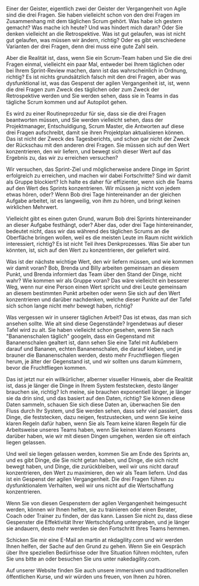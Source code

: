 Einer der Geister, eigentlich zwei der Geister der Vergangenheit von Agile sind die drei Fragen. Sie haben vielleicht schon von den drei Fragen im Zusammenhang mit dem täglichen Scrum gehört. Was habe ich gestern gemacht? Was mache ich heute? Und was hindert mich daran? Oder Sie denken vielleicht an die Retrospektive. Was ist gut gelaufen, was ist nicht gut gelaufen, was müssen wir ändern, richtig? Oder es gibt verschiedene Varianten der drei Fragen, denn drei muss eine gute Zahl sein. 

Aber die Realität ist, dass, wenn Sie ein Scrum-Team haben und Sie die drei Fragen einmal, vielleicht ein paar Mal, entweder bei Ihrem täglichen oder bei Ihrem Sprint-Review machen, dann ist das wahrscheinlich in Ordnung, richtig? Es ist nichts grundsätzlich falsch mit den drei Fragen, aber was dysfunktional ist, was das Gespenst der agilen Vergangenheit ist, ist, wenn die drei Fragen zum Zweck des täglichen oder zum Zweck der Retrospektive werden und Sie werden sehen, dass sie in Teams in das tägliche Scrum kommen und auf Autopilot gehen. 

Es wird zu einer Routineprozedur für sie, dass sie die drei Fragen beantworten müssen, und Sie werden vielleicht sehen, dass der Projektmanager, Entschuldigung, Scrum Master, die Antworten auf diese drei Fragen aufschreibt, damit sie ihren Projektplan aktualisieren können. Das ist nicht der Zweck des Tagesberichts, und schon gar nicht der Zweck der Rückschau mit den anderen drei Fragen. Sie müssen sich auf den Wert konzentrieren, den wir liefern, und bewegt sich dieser Wert auf das Ergebnis zu, das wir zu erreichen versuchen? 

Wir versuchen, das Sprint-Ziel und möglicherweise andere Dinge im Sprint erfolgreich zu erreichen, und machen wir dabei Fortschritte? Sind wir damit als Gruppe blockiert? Ich halte es daher für effizienter, wenn sich die Teams auf den Wert des Sprints konzentrieren. Wir müssen ja nicht von jedem etwas hören, oder? Wenn Bob drei Tage hintereinander an der gleichen Aufgabe arbeitet, ist es langweilig, von ihm zu hören, und bringt keinen wirklichen Mehrwert. 

Vielleicht gibt es einen guten Grund, warum Bob drei Sprints hintereinander an dieser Aufgabe festhängt, oder? Aber das, oder drei Tage hintereinander, bedeutet nicht, dass wir das während des täglichen Scrums an die Oberfläche bringen wollen, weil es die meisten Leute im Raum nicht wirklich interessiert, richtig? Es ist nicht Teil ihres Denkprozesses. Was Sie aber tun könnten, ist, sich auf den Wert zu konzentrieren, der geliefert wird. 

Was ist der nächste wichtige Wert, den wir liefern müssen, und wie kommen wir damit voran? Bob, Brenda und Billy arbeiten gemeinsam an diesem Punkt, und Brenda informiert das Team über den Stand der Dinge, nicht wahr? Wie kommen wir als Gruppe voran? Das wäre vielleicht ein besserer Weg, wenn nur eine Person einen Wert spricht und drei Leute gemeinsam an diesem bestimmten Punkt arbeiten oder wenn Sie sich auf den Wert konzentrieren und darüber nachdenken, welche dieser Punkte auf der Tafel sich schon lange nicht mehr bewegt haben, richtig? 

Was vergessen wir in unserer täglichen Arbeit? Das ist etwas, das man sich ansehen sollte. Wie alt sind diese Gegenstände? Irgendetwas auf dieser Tafel wird zu alt. Sie haben vielleicht schon gesehen, wenn Sie nach "Bananenschalen täglich" googeln, dass ein Gegenstand mit Bananenschalen gealtert ist, dann sehen Sie eine Tafel mit Aufklebern darauf und Bananen, echten Bananenschalen, die darauf kleben, und je brauner die Bananenschalen werden, desto mehr Fruchtfliegen fliegen herum, je älter der Gegenstand ist, und wir sollten uns darum kümmern, bevor die Fruchtfliegen kommen. 

Das ist jetzt nur ein willkürlicher, alberner visueller Hinweis, aber die Realität ist, dass je länger die Dinge in Ihrem System feststecken, desto länger brauchen sie, richtig? Ich meine, sie brauchen exponentiell länger, je länger sie da drin sind, und das basiert auf den Daten, richtig? Sie können diese Daten sammeln, schauen Sie sich diese Daten an, überwachen Sie den Fluss durch Ihr System, und Sie werden sehen, dass sehr viel passiert, dass Dinge, die feststecken, dazu neigen, festzustecken, und wenn Sie keine klaren Regeln dafür haben, wenn Sie als Team keine klaren Regeln für die Arbeitsweise unseres Teams haben, wenn Sie keinen klaren Konsens darüber haben, wie wir mit diesen Dingen umgehen, werden sie oft einfach liegen gelassen. 

Und weil sie liegen gelassen werden, kommen Sie am Ende des Sprints an, und es gibt Dinge, die Sie nicht getan haben, und Dinge, die sich nicht bewegt haben, und Dinge, die zurückbleiben, weil wir uns nicht darauf konzentrieren, den Wert zu maximieren, den wir als Team liefern. Und das ist ein Gespenst der agilen Vergangenheit. Die drei Fragen führen zu dysfunktionalem Verhalten, weil wir uns nicht auf die Wertschaffung konzentrieren. 

Wenn Sie von diesen Gespenstern der agilen Vergangenheit heimgesucht werden, können wir Ihnen helfen, sie zu trainieren oder einen Berater, Coach oder Trainer zu finden, der das kann. Lassen Sie nicht zu, dass diese Gespenster die Effektivität Ihrer Wertschöpfung untergraben, und je länger sie andauern, desto mehr werden sie den Fortschritt Ihres Teams hemmen. 

Schicken Sie mir eine E-Mail an martin at nkdagility.com und wir werden Ihnen helfen, der Sache auf den Grund zu gehen. Wenn Sie ein Gespräch über Ihre speziellen Bedürfnisse oder Ihre Situation führen möchten, rufen Sie uns bitte an oder besuchen Sie uns unter nakedagility.com. 

Auf unserer Website finden Sie auch unsere immersiven und traditionellen öffentlichen Kurse, und wir würden uns freuen, von Ihnen zu hören.